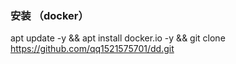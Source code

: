 ### 安装 （docker）
apt update -y && apt install docker.io -y && git clone https://github.com/qq1521575701/dd.git
